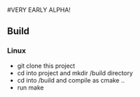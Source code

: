 #VERY EARLY ALPHA!

## Build

### Linux
- git clone this project
- cd into project and mkdir /build directory
- cd into /build and compile as cmake ..
- run make
